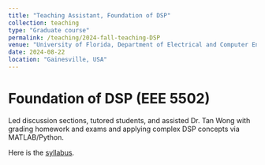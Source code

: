 ```yaml
---
title: "Teaching Assistant, Foundation of DSP"
collection: teaching
type: "Graduate course"
permalink: /teaching/2024-fall-teaching-DSP
venue: "University of Florida, Department of Electrical and Computer Engineering"
date: 2024-08-22
location: "Gainesville, USA"
---
```


Foundation of DSP (EEE 5502)
======
Led discussion sections, tutored students, and assisted Dr. Tan Wong with grading homework and exams and applying complex DSP concepts via MATLAB/Python. <br>

Here is the [syllabus](https://www.ece.ufl.edu/wp-content/uploads/syllabi/Fall2024/syllabus-1%20%281%29.pdf).

<!--
Heading 1
======

Heading 2
======

Heading 3
======
-->